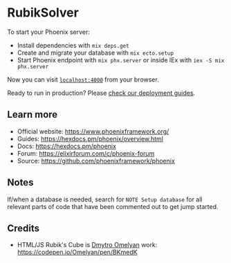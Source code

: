 # RubikSolver

To start your Phoenix server:

  * Install dependencies with `mix deps.get`
  * Create and migrate your database with `mix ecto.setup`
  * Start Phoenix endpoint with `mix phx.server` or inside IEx with `iex -S mix phx.server`

Now you can visit [`localhost:4000`](http://localhost:4000) from your browser.

Ready to run in production? Please [check our deployment guides](https://hexdocs.pm/phoenix/deployment.html).

## Learn more

  * Official website: https://www.phoenixframework.org/
  * Guides: https://hexdocs.pm/phoenix/overview.html
  * Docs: https://hexdocs.pm/phoenix
  * Forum: https://elixirforum.com/c/phoenix-forum
  * Source: https://github.com/phoenixframework/phoenix

## Notes

If/when a database is needed, search for `NOTE Setup database`
for all relevant parts of code that have been commented out
to get jump started.

## Credits

- HTML/JS Rubik's Cube is [Dmytro Omelyan](https://codepen.io/Omelyan) work: https://codepen.io/Omelyan/pen/BKmedK
